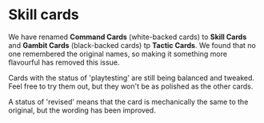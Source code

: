 # Skill cards

We have renamed **Command Cards** (white-backed cards) to **Skill Cards** and **Gambit Cards** (black-backed cards) tp **Tactic Cards**. We found that no one remembered the original names, so making it something more flavourful has removed this issue.

Cards with the status of 'playtesting' are still being balanced and tweaked. Feel free to try them out, but they won't be as polished as the other cards.

A status of 'revised' means that the card is mechanically the same to the original, but the wording has been improved.
